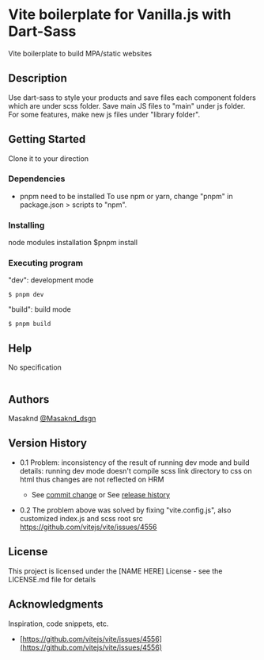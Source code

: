 # Vite boilerplate for Vanilla.js with Dart-Sass

Vite boilerplate to build MPA/static websites

## Description

Use dart-sass to style your products and save files each component folders which are under scss folder.
Save main JS files to "main" under js folder. For some features, make new js files under "library folder".

## Getting Started

Clone it to your direction

### Dependencies

- pnpm need to be installed
  To use npm or yarn, change "pnpm" in package.json > scripts to "npm".

### Installing

node modules installation
$pnpm install

### Executing program

"dev": development mode

```
$ pnpm dev
```

"build": build mode

```
$ pnpm build
```

## Help

No specification

```

```

## Authors

Masaknd
[@Masaknd_dsgn](https://twitter.com/Masaknd_dsgn)

## Version History

- 0.1
  Problem: inconsistency of the result of running dev mode and build
  details: running dev mode doesn't compile scss link directory to css on html thus changes are not reflected on HRM

  - See [commit change]() or See [release history]()

- 0.2
  The problem above was solved by fixing "vite.config.js", also customized index.js and scss root src
  https://github.com/vitejs/vite/issues/4556

## License

This project is licensed under the [NAME HERE] License - see the LICENSE.md file for details

## Acknowledgments

Inspiration, code snippets, etc.

- [https://github.com/vitejs/vite/issues/4556](https://github.com/vitejs/vite/issues/4556)
